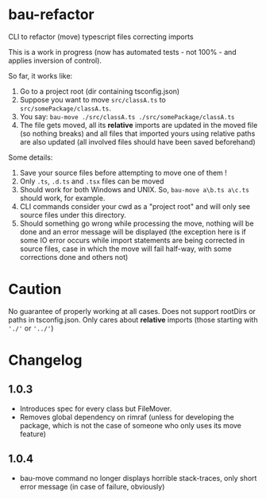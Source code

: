 # bau-refactor

 CLI to refactor (move) typescript files correcting imports

 This is a work in progress (now has automated tests - not 100% - and applies inversion of control).

 So far, it works like:

  1. Go to a  project root (dir containing tsconfig.json)
  2. Suppose you want to move ``src/classA.ts`` to ``src/somePackage/classA.ts``. 
  3. You say: ``bau-move ./src/classA.ts ./src/somePackage/classA.ts``
  4. The file gets moved, all its **relative** imports are updated in the moved file (so nothing breaks) and all files that imported yours using relative paths are also updated (all involved files should have been saved beforehand)

 Some details:
  
  1. Save your source files before attempting to move one of them !
  2. Only ``.ts``, ``.d.ts`` and ``.tsx`` files can be moved
  3. Should work for both Windows and UNIX. So, ``bau-move a\b.ts a\c.ts`` should work, for example.
  4. CLI commands consider your cwd as a "project root" and will only see source files under this directory.
  5. Should something go wrong while processing the move, nothing will be done and an error message will be displayed (the exception here is if some IO error occurs while import statements are being corrected in source files, case in which the move will fail half-way, with some corrections done and others not)
 
# Caution

 No guarantee of properly working at all cases. Does not support rootDirs or paths in tsconfig.json. Only cares about **relative** imports
 (those starting with ``'./'`` or ``'../'``)

# Changelog

 ## 1.0.3

  - Introduces spec for every class but FileMover.
  - Removes global dependency on rimraf (unless for developing the package, which is not the case of someone who only uses its move feature)

 ## 1.0.4

  - bau-move command no longer displays horrible stack-traces, only short error message (in case of failure, obviously)